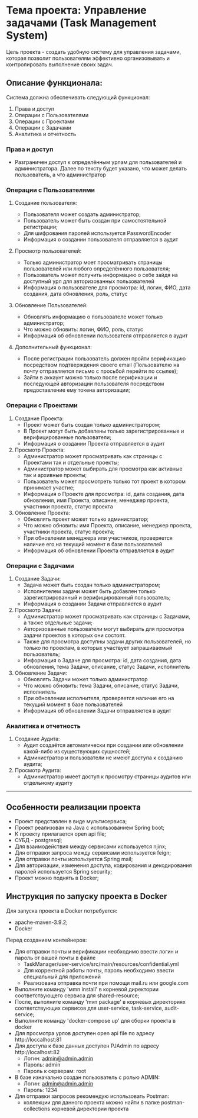 # Тема проекта: Управление задачами (Task Management System)

Цель проекта - создать удобную систему для управления задачами, которая позволит пользователям эффективно организовывать
и контролировать выполнение своих задач.

## Описание функционала:

Система должна обеспечивать следующий функционал:

1. Права и доступ
2. Операции с Пользователями
3. Операции с Проектами
4. Операции с Задачами
5. Аналитика и отчетность

### Права и доступ  

- Разграничен доступ к определённым урлам для пользователей и администратора. Далее по тексту будет указано, 
    что может делать пользователь, а что администратор

### Операции с Пользователями

1. Создание пользователя:
    - Пользователя может создать администратор;
    - Пользователь может быть создан при самостоятельной регистрации;
    - Для шифрования паролей используется PasswordEncoder
    - Информация о создании пользователя отправляется в аудит
   
2. Просмотр пользователей:
    - Только администратор моет просматривать страницы пользователей или любого определённого пользователя;
    - Пользователь может получить информацию о себе зайдя на доступный урл для авторизованных пользователей
   - Информация о пользователе для просмотра: id, логин, ФИО, дата создания, дата обновления, роль, статус

3. Обновление Пользователей:
    - Обновлять информацию о пользователе может только администратор;
   - Что можно обновить: логин, ФИО, роль, статус
   - Информация об обновлении пользователя отправляется в аудит

4. Дополнительный функционал:
    - После регистрации пользователь должен пройти верификацию посредством подтверждения
      своего email (Пользователю на почту отправляется письмо с просьбой перейти по ссылке);
    - Зайти в аккаунт можно только после верификации и последующей авторизации пользователя
      посредством предоставление ему токена авторизации;

### Операции с Проектами

1. Создание Проекта:
    - Проект может быть создан только администратором;
    - В Проект могут быть добавлены только зарегистрированные и верифицированные пользователи;
   - Информация о создании Проекта отправляется в аудит
2. Просмотр Проекта:
    - Администратор может просматривать как страницы с Проектами так и отдельные проекты;
    - Администратор может выбирать для просмотра как активные так и архивные проекты;
    - Пользователь может просмотреть только тот проект в котором принимает участие;
    - Информация о Проекте для просмотра: id, дата создания, дата обновления, имя Проекта, 
   описание, менеджер проекта, участники проекта, статус проекта
3. Обновление Проекта:
    - Обновлять проект может только администратор;
    - Что можно обновить: имя Проекта, описание, менеджер проекта, участники проекта, статус проекта;
    - При обновлении менеджера или участников, проверяется наличие его на текущий момент в базе пользователей
    - Информация об обновлении Проекта отправляется в аудит

### Операции с Задачами

1. Создание Задачи:
    - Задача может быть создан только администратором;
    - Исполнителем задачи может быть добавлен только зарегистрированный и верифицированный пользователь;
    - Информация о создании Задачи отправляется в аудит
2. Просмотр Задачи:
    - Администратор может просматривать как страницы с Задачами, а также отдельные задачи;
    - Авторизованные пользователи могут выбирать для просмотра задачи проектов в которых они состоят. 
    - Также для просмотра доступны задачи других пользователей, но только по проектам, 
   в которых участвует запрашиваемый пользователь;
    - Информация о Задаче для просмотра: id, дата создания, дата обновления, тема Задачи,
      описание, статус Задачи, исполнитель
3. Обновление Задачи:
    - Обновлять Задачи может только администратор
    - Что можно обновить: тема Задачи, описание, статус Задачи, исполнитель
    - При обновлении исполнителя, проверяется наличие его на текущий момент в базе пользователей
    - Информация об обновлении Задачи отправляется в аудит

### Аналитика и отчетность

1. Создание Аудита:
    - Аудит создаётся автоматически при создании или обновлении какой-либо из существующих сущностей;
    - Администратор и пользователи не имеют доступа к созданию аудита;
2. Просмотр Аудита:
    - Администратор имеет доступ к просмотру страницы аудитов или отдельному аудиту
___

## Особенности реализации проекта

- Проект представлен в виде мультисервиса;
- Проект реализован на Java с использованием Spring boot;
- К проекту прилагается open api file;
- СУБД - postgresql;
- Для взаимодействия между сервисами используется njinx;
- Для отправки запроса между сервисами используется feign;
- Для отправки почты используется Spring mail;
- Для авторизации, изменения доступа, кодирования и декодирования паролей используется Spring security;
- Проект можно поднять в Docker;


## Инструкция по запуску проекта в Docker

Для запуска проекта в Docker потребуется:
- apache-maven-3.9.2;
- Docker

Перед созданием контейнеров:
- Для отправки почты и верификации необходимо ввести логин и пароль от вашей почты в файле
   - TaskManager/user-service/src/main/resources/confidential.yml
   - Для корректной работы почты, пароль необходимо ввести специальный для приложений
   - Реализована отправка почти при помощи mail.ru или google.com
- Выполните команду 'мmn install' в корневой директории соответствующего сервиса для shared-resource;
- После, выполните команду 'mvn package' в корневых директориях соответствующих сервисов  для user-service, task-service, audit-service;
- Выполните команду 'docker-compose up' для сборки проекта в docker
- Для просмотра урлов доступен open api file по адресу http://loccalhost:81
- Для доступа к базе данных доступен PJAdmin по адресу http://localhost:82 
  - Логин: admin@admin.admin
  - Пароль: admin
  - Пароль к серверам: root
- В базе изначально создан пользователь с ролью ADMIN:
  - Логин: admin@admin.admin
  - Пароль: 1234
- Для отправки запросов рекомендую использовать Postman:
  - коллекции для данного проекта можно найти в папке postman-collections корневой директории проекта

# 





